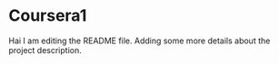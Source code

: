 # Coursera1
Hai
I am editing the README file. Adding some more details about the project description.
